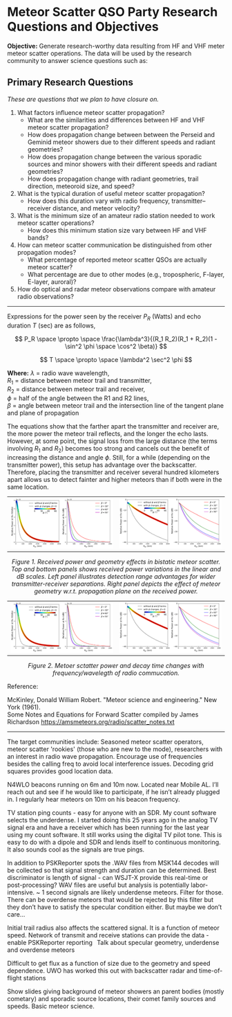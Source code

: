 # Meteor Scatter QSO Party Research Questions and Objectives

**Objective:** Generate research-worthy data resulting from HF and VHF meter meteor scatter operations. The data will be used by the research community to answer science questions such as:

## Primary Research Questions
*These are questions that we plan to have closure on.*
1. What factors influence meteor scatter propagation?
   - What are the similarities and differences between HF and VHF meteor scatter propagation?
   - How does propagation change between between the Perseid and Geminid meteor showers due to their different speeds and radiant geometries?
   - How does propagation change between the various sporadic sources and minor showers with their different speeds and radiant geometries?
   - How does propagation change with radiant geometries, trail direction, meteoroid size, and speed?
2. What is the typical duration of useful meteor scatter propagation?
   - How does this duration vary with radio frequency, transmitter–receiver distance, and meteor velocity?
3. What is the minimum size of an amateur radio station needed to work meteor scatter operations?
   - How does this minimum station size vary between HF and VHF bands?
4. How can meteor scatter communication be distinguished from other propagation modes?
   - What percentage of reported meteor scatter QSOs are actually meteor scatter?
   - What percentage are due to other modes (e.g., tropospheric, F-layer, E-layer, auroral)?
5. How do optical and radar meteor observations compare with amateur radio observations?

-----
Expressions for the power seen by the receiver $P_R$ (Watts) and echo duration $T$ (sec) are as follows,

$$ P_R \space \propto \space \frac{\lambda^3}{(R_1 R_2)(R_1 + R_2)(1 - \sin^2 \phi \space \cos^2 \beta)} $$  

$$ T \space \propto \space \lambda^2 \sec^2 \phi $$  

**Where:** 
$\lambda$ = radio wave wavelength,  
$R_1$ = distance between meteor trail and transmitter,  
$R_2$ = distance between meteor trail and receiver,  
$\phi$ = half of the angle between the R1 and R2 lines,  
$\beta$ = angle between meteor trail and the intersection line of the tangent plane and plane of propagation 

The equations show that the farther apart the transmitter and receiver are, the more power the meteor trail reflects, and the longer the echo lasts. However, at some point, the signal loss from the large distance (the terms involving $R_1$ and $R_2$) becomes too strong and cancels out the benefit of increasing the distance and angle $\phi$. Still, for a while (depending on the transmitter power), this setup has advantage over the backscatter. Therefore, placing the transmitter and receiver several hundred kilometers apart allows us to detect fainter and higher meteors than if both were in the same location.


<div align="center">
<table>
  <tr>
    <td align="center" width="50%">
      <img src="fig_Pr_changes_with_angles_linear.png" width="500">
    </td>
    <td align="center" width="50%">
      <img src="fig_Pr_changes_with_angles_dB.png" width="500">
    </td>
  </tr>
</table>
<p><em>Figure 1. Received power and geometry effects in bistatic meteor scatter. Top and bottom panels shows received power variations in the linear and dB scales. Left panel illustrates detection range advantages for wider transmitter-receiver separations. Right panel depicts the effect of meteor geometry w.r.t. propagation plane on the received power.</em></p>
<div>


<div align="center">
<table>
  <tr>
    <td align="center" width="50%">
      <img src="fig_Pr_changes_with_angles_linear.png" width="500"><br>
    </td>
    <td align="center" width="50%">
      <img src="fig_Pr_changes_with_angles_dB.png" width="500"><br>
    </td>
  </tr>
</table>
<p><em>Figure 2. Metoer sctatter power and decay time changes with frequency/wavelegth of radio commucation.</em></p>
<div>

<div align="left">
Reference:  
   
McKinley, Donald William Robert. "Meteor science and engineering." New York (1961).  
Some Notes and Equations for Forward Scatter compiled by James Richardson https://amsmeteors.org/radio/scatter_notes.txt
<div>
   
-----

The target communities include: Seasoned meteor scatter operators, meteor scatter 'rookies' (those who are new to the mode), researchers with an interest in radio wave propagation. Encourage use of frequencies besides the calling freq to avoid local interference issues. Decoding grid squares provides good location data. 

N4WLO beacons running on 6m and 10m now. Located near Mobile AL. I’ll reach out and see if he would like to participate, if he isn’t already plugged in. I regularly hear meteors on 10m on his beacon frequency. 

TV station ping counts - easy for anyone with an SDR. My count software selects the underdense. I started doing this 25 years ago in the analog TV signal era and have a receiver which has been running for the last year using my count software. It still works using the digital TV pilot tone. This is easy to do with a dipole and SDR and lends itself to continuous monitoring. It also sounds cool as the signals are true pings. 

In addition to PSKReporter spots the .WAV files from MSK144 decodes will be collected so that signal strength and duration can be determined. Best discriminator is length of signal - can WSJT-X provide this real-time or post-processing? WAV files are useful but analysis is potentially labor-intensive. ~ 1 second signals are likely underdense meteors. Filter for those. There can be overdense meteors that would be rejected by this filter but they don’t have to satisfy the specular condition either. But maybe we don’t care...

Initial trail radius also affects the scattered signal. It is a function of meteor speed. Network of transmit and receive stations can provide the data - enable PSKReporter reporting 
  
Talk about specular geometry, underdense and overdense meteors 

Difficult to get flux as a function of size due to the geometry and speed dependence. UWO has worked this out with backscatter radar and time-of-flight stations 

Show slides giving background of meteor showers an parent bodies (mostly cometary) and sporadic source locations, their comet family sources and speeds. Basic meteor science. 
 
